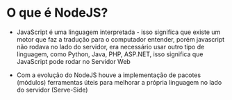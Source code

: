 # O que é NodeJS?

* JavaScript é uma linguagem interpretada - isso significa que existe um motor que faz a tradução para 
o computador entender, porém javascript não rodava no lado do servidor, era necessário usar outro tipo 
de linguagem, como Python, Java, PHP, ASP.NET, isso significa que JavaScript pode rodar no Servidor Web

* Com a evolução do NodeJS houve a implementação de pacotes (módulos) ferramentas úteis para melhorar a
própria linguagem no lado do servidor (Serve-Side)